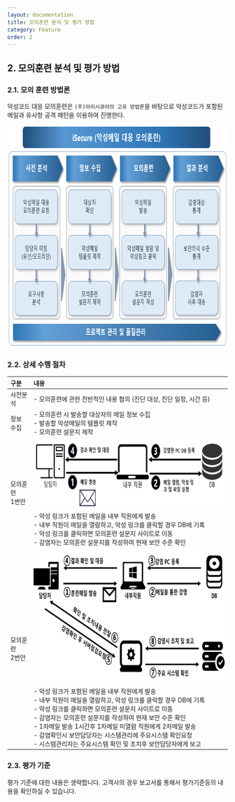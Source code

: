 ```yaml
---
layout: documentation
title: 모의훈련 분석 및 평가 방법
category: Feature
order: 2
---
```


## 2. 모의훈련 분석 및 평가 방법

### 2.1. 모의 훈련 방법론

악성코드 대응 모의훈련은 `(주)아이시큐어의 고유 방법론`을 바탕으로 악성코드가 포함된 메일과 유사항 공격 패턴을 이용하여 진행한다.

<img src="../../assets/images/tocrack/training00.png" width="812px" height="507px"/>


### 2.2. 상세 수행 절차

| 구분 | 내용 |
| :----- | :----- |
| 사전분석 | - 모의훈련에 관한 전반적인 내용 협의 (진단 대상, 진단 일정, 시간 등) | 
| 정보 수집 | - 모의훈련 시 발송할 대상자의 메일 정보 수집 <br> - 발송할 악성메일의 템플릿 제작 <br> - 모의훈련 설문지 제작 |
| 모의훈련 <br> 1번안 | <img src="../../assets/images/tocrack/training1.png" width="698px" height="164px"/> <br> - 악성 링크가 포함된 메일을 내부 직원에게 발송 <br> - 내부 직원이 메일을 열람하고, 악성 링크를 클릭할 경우 DB에 기록 <br> - 악성 링크를 클릭하면 모의훈련 설문지 사이트로 이동 <br> - 감염자는 모의훈련 설문지를 작성하여 현재 보안 수준 확인 |
|모의훈련 <br> 2번안 |  <img src="../../assets/images/tocrack/training2.png" width="698px" height="311px"/> <br> - 악성 링크가 포함된 메일을 내부 직원에게 발송 <br> - 내부 직원이 메일을 열람하고, 악성 링크를 클릭할 경우 DB에 기록 <br> - 악성 링크를 클릭하면 모의훈련 설문지 사이트로 이동 <br> - 감염자는 모의훈련 설문지를 작성하여 현재 보안 수준 확인 <br> - 1차메일 발송 1시간후 1차메일 미열람 직원에게 2차메일 발송 <br> - 감염확인시 보안담당자는 시스템관리에 주요시스템 확인요청 <br> - 시스템관리자는 주요시스템 확인 및 조치후 보안담당자에게 보고 |

### 2.3. 평가 기준

평가 기준에 대한 내용은 생략합니다. 고객사의 경우 보고서를 통해서 평가기준등의 내용을 확인하실 수 있습니다.

